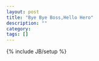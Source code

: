 ```yaml
---
layout: post
title: "Bye Bye Boss,Hello Hero"
description: ""
category: 
tags: []
---
```

{% include JB/setup %}

